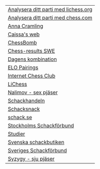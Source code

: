 | |
|-|
|[Analysera ditt parti med lichess.org](https://lichess.org/analysis)|
|[Analysera ditt parti med chess.com](https://www.chess.com/analysis)|
|[Anna Cramling](https://www.youtube.com/@AnnaCramling)|
|[Caissa's web](https://caissa.com)|
|[ChessBomb](https://www.chess.com/events)|
|[Chess-results SWE](https://chess-results.com/fed.aspx?lan=6&fed=SWE)|
|[Dagens kombination](https://www.shredderchess.com/online/playshredder/gdailytactics.php?mylang=en&mysize=32)|
|[ELO Pairings](https://christernilsson.github.io/ELO-Pairings)|
|[Internet Chess Club](https://www.chessclub.com)|
|[LiChess](https://lichess.org)|
|[Nalimov - sex pjäser](https://www.k4it.de/index.php?topic=egtb&lang=en)|
|[Schackhandeln](https://www.schackhandeln.se)|
|[Schacksnack](http://www.schacksnack.se)|
|[schack.se](https://schack.se)|
|[Stockholms Schackförbund](https://www.stockholmsschack.se)|
|[Studier](HTM/schackstudier.htm)|
|[Svenska schackbutiken](https://www.schackbutiken.se)|
|[Sveriges Schackförbund](https://schack.se)| 
|[Syzygy - sju pjäser](https://syzygy-tables.info)|
